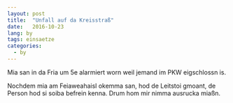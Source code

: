 ```yaml
---
layout: post
title:  "Unfall auf da Kreisstraß"
date:   2016-10-23
lang: by
tags: einsaetze
categories:
  - by
---
```

Mia san in da Fria um 5e alarmiert worn weil jemand im PKW eigschlossn is.

Nochdem mia am Feiaweahaisl okemma san, hod de Leitstoi gmoant, de Person hod si soiba befrein kenna. Drum hom mir nimma ausrucka miaßn.
